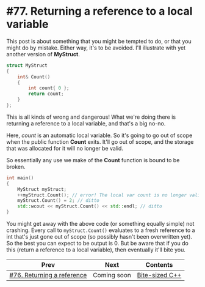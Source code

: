 # #77. Returning a reference to a local variable

This post is about something that you might be tempted to do, or that you might do by mistake. Either way, it's to be avoided. I'll illustrate with yet another version of **MyStruct**.

```cpp
struct MyStruct
{
    int& Count()
    {
        int count{ 0 };
        return count;
    }
};
```

This is all kinds of wrong and dangerous! What we're doing there is returning a reference to a local variable, and that's a big no-no.

Here, *count* is an automatic local variable. So it's going to go out of scope when the public function **Count** exits. It'll go out of scope, and the storage that was allocated for it will no longer be valid.

So essentially any use we make of the **Count** function is bound to be broken.

```cpp
int main()
{
    MyStruct myStruct;
    ++myStruct.Count(); // error! The local var count is no longer valid
    myStruct.Count() = 2; // ditto
    std::wcout << myStruct.Count() << std::endl; // ditto
}
```

You might get away with the above code (or something equally simple) not crashing. Every call to `myStruct.Count()` evaluates to a fresh reference to a int that's just gone out of scope (so possibly hasn't been overwritten yet). So the best you can expect to be output is 0. But be aware that if you do this (return a reference to a local variable), then eventually it'll bite you.

|Prev|Next|Contents|
|-|-|-|
|[#76. Returning a reference](076.md)|Coming soon|[Bite-sized C++](../README.md)|
